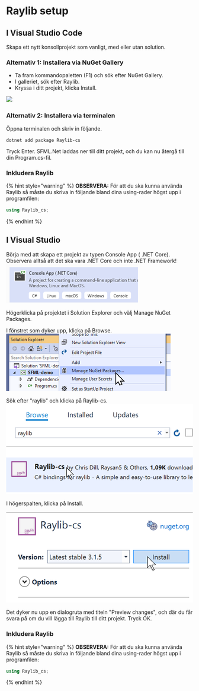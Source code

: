 # Raylib setup

## I Visual Studio Code

Skapa ett nytt konsollprojekt som vanligt, med eller utan solution.

### Alternativ 1: Installera via NuGet Gallery

* Ta fram kommandopaletten \(F1\) och sök efter NuGet Gallery.
* I galleriet, sök efter Raylib.
* Kryssa i ditt projekt, klicka Install.

![](https://lh3.googleusercontent.com/g0GRXLLHduG1kDk0wLtjec4ruyvZWnxkqlWSeMjlyu5DEw1RMIRaKRMwqykZFU083GT2krx2Xao24T_YK6VUifM4w6eY444q52HBUsBkz8Ha5Wenhu0=w1280)

### Alternativ 2: Installera via terminalen <a id="h.p_eZYhfdj2mpDH"></a>

Öppna terminalen och skriv in följande.

```text
dotnet add package Raylib-cs
```

Tryck Enter. SFML.Net laddas ner till ditt projekt, och du kan nu återgå till din Program.cs-fil.

### Inkludera Raylib <a id="h.p_jUwPvKT-mpLN"></a>

{% hint style="warning" %}
**OBSERVERA:** För att du ska kunna använda Raylib så måste du skriva in följande bland dina using-rader högst upp i programfilen:

```csharp
using Raylib_cs;
```
{% endhint %}

## I Visual Studio <a id="h.p_UWqYyuHkiwIc"></a>

Börja med att skapa ett projekt av typen Console App \( .NET Core\). Observera alltså att det ska vara .NET Core och inte .NET Framework!  
 ![](../../.gitbook/assets/image%20%2815%29.png) 

Högerklicka på projektet i Solution Explorer och välj Manage NuGet Packages.

I fönstret som dyker upp, klicka på Browse.  
 ![](../../.gitbook/assets/image%20%2812%29.png) 

Sök efter "raylib" och klicka på Raylib-cs.  
 ![](../../.gitbook/assets/image%20%2813%29.png) 

I högerspalten, klicka på Install.

![](../../.gitbook/assets/image%20%2814%29.png) 

Det dyker nu upp en dialogruta med titeln "Preview changes", och där du får svara på om du vill lägga till Raylib till ditt projekt. Tryck OK.

### Inkludera Raylib <a id="h.p_jUwPvKT-mpLN"></a>

{% hint style="warning" %}
**OBSERVERA:** För att du ska kunna använda Raylib så måste du skriva in följande bland dina using-rader högst upp i programfilen:

```csharp
using Raylib_cs;
```
{% endhint %}

